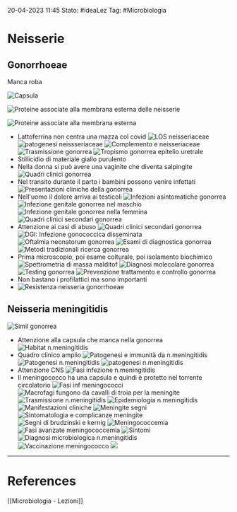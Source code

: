 20-04-2023 11:45
Stato: #ideaLez 
Tag: #Microbiologia 

# Neisserie
## Gonorrhoeae
Manca roba


![Capsula](https://i.imgur.com/fvooftY.png)

![Proteine associate alla membrana esterna delle neisserie](https://i.imgur.com/V94aM0t.png)

![Proteine associate alla membrana esterna](https://i.imgur.com/HPfI6TM.png)
- Lattoferrina non centra una mazza col covid
![LOS neisseriaceae](https://i.imgur.com/1NIpg3O.png)
![patogenesi neissseriaceae](https://i.imgur.com/UUobrZc.png)
![Complemento e neisseriaceae](https://i.imgur.com/UuU3zll.png)
![Trasmissione gonorrea](https://i.imgur.com/ZqjPWMO.png)
![Tropismo gonorrea epitelio uretrale](https://i.imgur.com/KKkLZvz.png)
- Stillicidio di materiale giallo purulento
- Nella donna si può avere una vaginite che diventa salpingite
![Quadri clinici gonorrea](https://i.imgur.com/jWcLBzU.png)
- Nel transito durante il parto i bambini possono venire infettati
![Presentazioni cliniche della gonorrea](https://i.imgur.com/Wl0MRPx.png)
- Nell'uomo il dolore arriva ai testicoli
![Infezioni asintomatiche gonorrea](https://i.imgur.com/Y4c0t0m.png)
![Infezione genitale gonorrea nel maschio](https://i.imgur.com/DF1DujN.png)
![Infezione genitale gonorrea nella femmina](https://i.imgur.com/UipZPXE.png)
![Quadri clinici secondari gonorrea](https://i.imgur.com/b3v3Jvq.png)
- Attenzione ai casi di abuso
![Quadri clinici secondari gonorrea](https://i.imgur.com/hEAPWz3.png)
![DGI: Infezione gonococcica disseminata](https://i.imgur.com/OsrH6gJ.png)
![Oftalmia neonatorum gonorrea](https://i.imgur.com/E44EeWr.png)
![Esami di diagnostica gonorrea](https://i.imgur.com/ChEIBW2.png)
![Metodi tradizionali ricerca gonorrea](https://i.imgur.com/F6ceVXV.png)
- Prima microscopio, poi esame colturale, poi isolamento biochimico
![Spettrometria di massa malditof](https://i.imgur.com/URtVRJD.png)
![Diagnosi molecolare gonorrea](https://i.imgur.com/e1YjERP.png)
![Testing gonorrea](https://i.imgur.com/MiQBA4o.png)
![Prevenzione trattamento e controllo gonorrea](https://i.imgur.com/GGl5TxJ.png)
- Non bastano i profilattici ma sono importanti
- ![Resistenza neisseria gonorrhoeae](https://i.imgur.com/1yI0CAl.png)
## Neisseria meningitidis
![Simil gonorrea](https://i.imgur.com/QRZ67Jj.png)
- Attenzione alla capsula che manca nella gonorrea
![Habitat n.meningitidis](https://i.imgur.com/LLoLPKz.png)
- Quadro clinico amplio
![Patogenesi e immunità da n.meningitidis](https://i.imgur.com/j7k78Oc.png)
![Patogenesi n.meningitidis](https://i.imgur.com/5AYkgmm.png)
![patogenesi n.meningitidis](https://i.imgur.com/XFdoPZk.png)
- Attenzione CNS
![Fasi infezione n.meningitidis](https://i.imgur.com/swRhQcE.png)
- Il meningococco ha una capsula e quindi è protetto nel torrente circolatorio
![Fasi inf meningococci](https://i.imgur.com/UbMDBhT.png)
![Macrofagi fungono da cavalli di troia per la meningite](https://i.imgur.com/jqpowW7.png)
![Trasmissione n.meningitidis](https://i.imgur.com/62776RA.png)
![Epidemiologia n.meningitidis](https://i.imgur.com/Z4OMyKL.png)
![Manifestazioni cliniche](https://i.imgur.com/QVEC5mG.png)
![Meningite segni](https://i.imgur.com/8Opjx0A.png)
![Sintomatologia e complicanze meningite](https://i.imgur.com/8pZqVWU.png)
![Segni di brudzinski e kernig](https://i.imgur.com/YtsJmcF.png)
![Meningococcemia](https://i.imgur.com/S2vusZL.png)
![Fasi avanzate meningococcemia](https://i.imgur.com/UQaENV7.png)
![Sintomi](https://i.imgur.com/2sw2EkB.png)
![Diagnosi microbiologica n.meningitidis](https://i.imgur.com/9pQusqo.png)
![Vaccinazione meningococco](https://i.imgur.com/sS6hHBg.png)
![](https://i.imgur.com/jbxSgS7.png)












---
# References
[[Microbiologia - Lezioni]]
